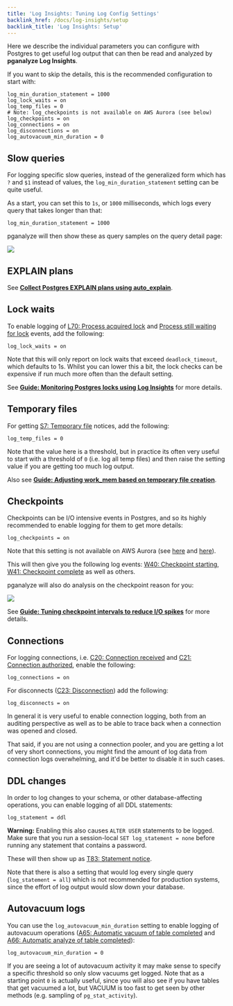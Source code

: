 ```yaml
---
title: 'Log Insights: Tuning Log Config Settings'
backlink_href: /docs/log-insights/setup
backlink_title: 'Log Insights: Setup'
---
```


Here we describe the individual parameters you can configure with Postgres to
get useful log output that can then be read and analyzed by **pganalyze Log Insights**.

If you want to skip the details, this is the recommended configuration to start
with:

```
log_min_duration_statement = 1000
log_lock_waits = on
log_temp_files = 0
# Note: log_checkpoints is not available on AWS Aurora (see below)
log_checkpoints = on
log_connections = on
log_disconnections = on
log_autovacuum_min_duration = 0
```

## Slow queries

For logging specific slow queries, instead of the generalized form which has `?`
and `$1` instead of values, the `log_min_duration_statement` setting can be quite
useful.

As a start, you can set this to `1s`, or `1000` milliseconds, which logs every query
that takes longer than that:

```
log_min_duration_statement = 1000
```

pganalyze will then show these as query samples on the query detail page:

![](query_samples.png)

## EXPLAIN plans

See **[Collect Postgres EXPLAIN plans using auto_explain](/docs/log-insights/setup/auto_explain)**.

## Lock waits

To enable logging of [L70: Process acquired lock](/docs/log-insights/locks/L70)
and [Process still waiting for lock](/docs/log-insights/locks/L71) events, add
the following:

```
log_lock_waits = on
```

Note that this will only report on lock waits that exceed `deadlock_timeout`,
which defaults to 1s. Whilst you can lower this a bit, the lock checks can be
expensive if run much more often than the default setting.

See **[Guide: Monitoring Postgres locks using Log Insights](/docs/guides/monitoring-postgres-locks-using-log-insights)** for more details.

## Temporary files

For getting [S7: Temporary file](/docs/log-insights/server/S7) notices, add the following:

```
log_temp_files = 0
```

Note that the value here is a threshold, but in practice its often very useful
to start with a threshold of `0` (i.e. log all temp files) and then raise the
setting value if you are getting too much log output.

Also see **[Guide: Adjusting work_mem based on temporary file creation](/docs/guides/adjusting-work-mem)**.

## Checkpoints

Checkpoints can be I/O intensive events in Postgres, and so its highly recommended
to enable logging for them to get more details:

```
log_checkpoints = on
```

Note that this setting is not available on AWS Aurora (see [here](https://docs.aws.amazon.com/AmazonRDS/latest/AuroraUserGuide/AuroraPostgreSQL.Reference.html) and [here](https://aws.amazon.com/blogs/database/optimizing-and-tuning-queries-in-amazon-rds-postgresql-based-on-native-and-external-tools/)).

This will then give you the following log events: [W40: Checkpoint starting](/docs/log-insights/checkpoints/W40), [W41: Checkpoint complete](/docs/log-insights/checkpoints/W41) as well as others.

pganalyze will also do analysis on the checkpoint reason for you:

![](checkpoint_analysis.png)

See **[Guide: Tuning checkpoint intervals to reduce I/O spikes](/docs/guides/tuning-checkpoint-intervals)** for more details.

## Connections

For logging connections, i.e. [C20: Connection received](/docs/log-insights/connections/C20) and [C21: Connection authorized](/docs/log-insights/connections/C21), enable the following:

```
log_connections = on
```

For disconnects ([C23: Disconnection](/docs/log-insights/connections/C23)) add the following:

```
log_disconnects = on
```

In general it is very useful to enable connection logging, both from an auditing perspective
as well as to be able to trace back when a connection was opened and closed.

That said, if you are not using a connection pooler, and you are getting a lot of
very short connections, you might find the amount of log data from connection logs
overwhelming, and it'd be better to disable it in such cases.

## DDL changes

In order to log changes to your schema, or other database-affecting operations,
you can enable logging of all DDL statements:

```
log_statement = ddl
```

**Warning:** Enabling this also causes `ALTER USER` statements to be logged. Make sure that
you run a session-local `SET log_statement = none` before running any statement that contains
a password.

These will then show up as [T83: Statement notice](/docs/log-insights/statements/T83).

Note that there is also a setting that would log every single query (`log_statement = all`)
which is not recommended for production systems, since the effort of log output
would slow down your database.

## Autovacuum logs

You can use the `log_autovacuum_min_duration` setting to enable logging of autovacuum
operations ([A65: Automatic vacuum of table completed](/docs/log-insights/autovacuum/A65) and
[A66: Automatic analyze of table completed](/docs/log-insights/autovacuum/A66)):

```
log_autovacuum_min_duration = 0
```

If you are seeing a lot of autovacuum activity it may make sense to specify a specific
threshold so only slow vacuums get logged. Note that as a starting point `0` is actually
useful, since you will also see if you have tables that get vacuumed a lot, but VACUUM
is too fast to get seen by other methods (e.g. sampling of `pg_stat_activity`).
